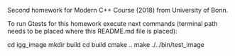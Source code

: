 Second homework for Modern C++ Course (2018) from University of Bonn.

To run Gtests for this homework execute next commands (terminal path
needs to be placed where this README.md file is placed):

cd igg_image
mkdir build
cd build
cmake ..
make
./../bin/test_image
